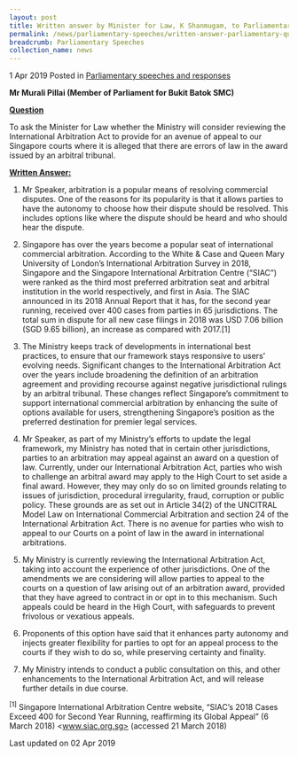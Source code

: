 ```yaml
---
layout: post
title: Written answer by Minister for Law, K Shanmugam, to Parliamentary Question on the International Arbitration Act
permalink: /news/parliamentary-speeches/written-answer-parliamentary-question-international-arbitration-act
breadcrumb: Parliamentary Speeches
collection_name: news
---
```


1 Apr 2019 Posted in [Parliamentary speeches and responses](/news/parliamentary-speeches)

**Mr Murali Pillai (Member of Parliament for Bukit Batok SMC)**

**<u>Question</u>**

To ask the Minister for Law whether the Ministry will consider reviewing the International Arbitration Act to provide for an avenue of appeal to our Singapore courts where it is alleged that there are errors of law in the award issued by an arbitral tribunal.  

**<u>Written Answer:</u>**

1. Mr Speaker, arbitration is a popular means of resolving commercial disputes. One of the reasons for its popularity is that it allows parties to have the autonomy to choose how their dispute should be resolved. This includes options like where the dispute should be heard and who should hear the dispute.

 

2. Singapore has over the years become a popular seat of international commercial arbitration. According to the White & Case and Queen Mary University of London’s International Arbitration Survey in 2018, Singapore and the Singapore International Arbitration Centre (“SIAC”) were ranked as the third most preferred arbitration seat and arbitral institution in the world respectively, and first in Asia. The SIAC announced in its 2018 Annual Report that it has, for the second year running, received over 400 cases from parties in 65 jurisdictions. The total sum in dispute for all new case filings in 2018 was USD 7.06 billion (SGD 9.65 billion), an increase as compared with 2017.[1]

 

3. The Ministry keeps track of developments in international best practices, to ensure that our framework stays responsive to users’ evolving needs. Significant changes to the International Arbitration Act over the years include broadening the definition of an arbitration agreement and providing recourse against negative jurisdictional rulings by an arbitral tribunal. These changes reflect Singapore’s commitment to support international commercial arbitration by enhancing the suite of options available for users, strengthening Singapore’s position as the preferred destination for premier legal services.

 

4. Mr Speaker, as part of my Ministry’s efforts to update the legal framework, my Ministry has noted that in certain other jurisdictions, parties to an arbitration may appeal against an award on a question of law.  Currently, under our International Arbitration Act, parties who wish to challenge an arbitral award may apply to the High Court to set aside a final award. However, they may only do so on limited grounds relating to issues of jurisdiction, procedural irregularity, fraud, corruption or public policy. These grounds are as set out in Article 34(2) of the UNCITRAL Model Law on International Commercial Arbitration and section 24 of the International Arbitration Act. There is no avenue for parties who wish to appeal to our Courts on a point of law in the award in international arbitrations.

 

5. My Ministry is currently reviewing the International Arbitration Act, taking into account the experience of other jurisdictions. One of the amendments we are considering will allow parties to appeal to the courts on a question of law arising out of an arbitration award, provided that they have agreed to contract in or opt in to this mechanism. Such appeals could be heard in the High Court, with safeguards to prevent frivolous or vexatious appeals.

 

6. Proponents of this option have said that it enhances party autonomy and injects greater flexibility for parties to opt for an appeal process to the courts if they wish to do so, while preserving certainty and finality.

 

7. My Ministry intends to conduct a public consultation on this, and other enhancements to the International Arbitration Act, and will release further details in due course.  

<sup>[1]</sup> Singapore International Arbitration Centre website, “SIAC’s 2018 Cases Exceed 400 for Second Year Running, reaffirming its Global Appeal” (6 March 2018) <www.siac.org.sg> (accessed 21 March 2018)

<p class="right-side-updated">Last updated on 02 Apr 2019</p>
